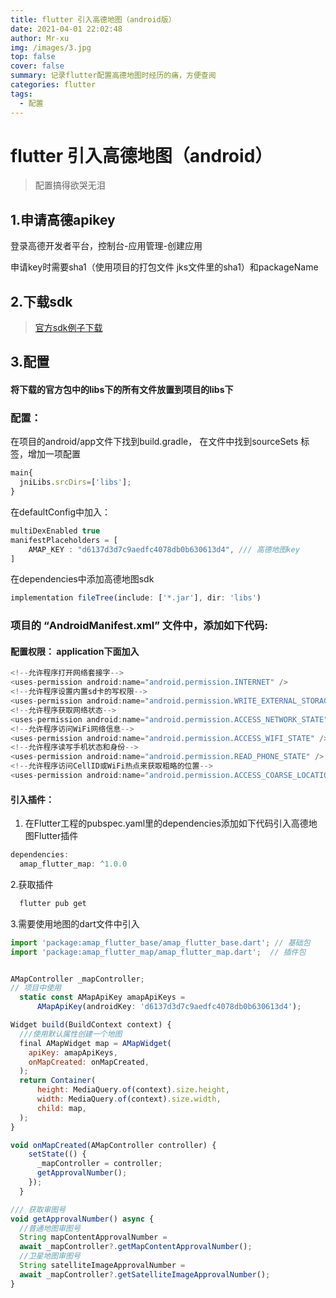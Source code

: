 ```yaml
---
title: flutter 引入高德地图（android版）
date: 2021-04-01 22:02:48
author: Mr-xu
img: /images/3.jpg
top: false
cover: false
summary: 记录flutter配置高德地图时经历的痛，方便查阅
categories: flutter
tags:
  - 配置
---
```


# flutter 引入高德地图（android）

>配置搞得欲哭无泪

## 1.申请高德apikey

登录高德开发者平台，控制台-应用管理-创建应用

申请key时需要sha1（使用项目的打包文件 jks文件里的sha1）和packageName

## 2.下载sdk

>[官方sdk例子下载](https://lbs.amap.com/api/flutter/download)

## 3.配置

#### 将下载的官方包中的libs下的所有文件放置到项目的libs下

### 配置：
在项目的android/app文件下找到build.gradle， 在文件中找到sourceSets 标签，增加一项配置

  ``` javascript
  main{
    jniLibs.srcDirs=['libs'];
  }
  ```
在defaultConfig中加入：
  ``` javascript
  multiDexEnabled true
  manifestPlaceholders = [
      AMAP_KEY : "d6137d3d7c9aedfc4078db0b630613d4", /// 高德地图key
  ]
  ```
在dependencies中添加高德地图sdk
  ``` javascript
  implementation fileTree(include: ['*.jar'], dir: 'libs')
  ```



### 项目的 “AndroidManifest.xml” 文件中，添加如下代码:

#### 配置权限： application下面加入

  ``` javascript
  <!--允许程序打开网络套接字-->
  <uses-permission android:name="android.permission.INTERNET" />  
  <!--允许程序设置内置sd卡的写权限-->
  <uses-permission android:name="android.permission.WRITE_EXTERNAL_STORAGE" />    
  <!--允许程序获取网络状态-->
  <uses-permission android:name="android.permission.ACCESS_NETWORK_STATE" /> 
  <!--允许程序访问WiFi网络信息-->
  <uses-permission android:name="android.permission.ACCESS_WIFI_STATE" /> 
  <!--允许程序读写手机状态和身份-->
  <uses-permission android:name="android.permission.READ_PHONE_STATE" />     
  <!--允许程序访问CellID或WiFi热点来获取粗略的位置-->
  <uses-permission android:name="android.permission.ACCESS_COARSE_LOCATION" /> 
  ```

#### 引入插件：

1. 在Flutter工程的pubspec.yaml里的dependencies添加如下代码引入高德地图Flutter插件

  ``` javascript
  dependencies:
    amap_flutter_map: ^1.0.0
  ```

2.获取插件
  ``` bash
    flutter pub get
  ```

3.需要使用地图的dart文件中引入

  ``` javascript
  import 'package:amap_flutter_base/amap_flutter_base.dart'; // 基础包
  import 'package:amap_flutter_map/amap_flutter_map.dart';  // 插件包


  AMapController _mapController;
  // 项目中使用
    static const AMapApiKey amapApiKeys =
        AMapApiKey(androidKey: 'd6137d3d7c9aedfc4078db0b630613d4');

  Widget build(BuildContext context) {
    ///使用默认属性创建一个地图
    final AMapWidget map = AMapWidget(
      apiKey: amapApiKeys,
      onMapCreated: onMapCreated,
    );
    return Container(
        height: MediaQuery.of(context).size.height,
        width: MediaQuery.of(context).size.width,
        child: map,
    );
  }

  void onMapCreated(AMapController controller) {
      setState(() {
        _mapController = controller;
        getApprovalNumber();
      });
    }

  /// 获取审图号
  void getApprovalNumber() async {
    //普通地图审图号
    String mapContentApprovalNumber =
    await _mapController?.getMapContentApprovalNumber();
    //卫星地图审图号
    String satelliteImageApprovalNumber =
    await _mapController?.getSatelliteImageApprovalNumber();
  }
  ```
